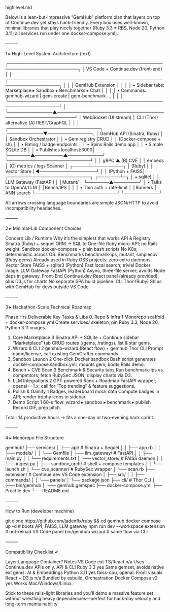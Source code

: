 highlevel.md

Below is a lean-but-impressive “GemHub” platform plan that layers on top of Continue.dev yet stays hack-friendly.
Every box uses well-known, minimal libraries that play nicely together (Ruby 3.3 ± RBS, Node 20, Python 3.11; all services run under one docker-compose.yml).

⸻

1 ▸ High-Level System Architecture (text)

┌────────────────────────────────────────────────────────────────────────┐
│               VS Code + Continue.dev (front-end)                      │
│  ┌──────────────────────────────────────────────────────────────────┐  │
│  │ GemHub Extension                                                 │  │
│  │ • Sidebar tabs: Marketplace ▸ Sandbox ▸ Benchmarks ▸ Chat        │  │
│  │ • Commands: gemhub-wizard | gem-create | gem-benchmark …         │  │
│  └──────────────────────────────────────────────────────────────────┘  │
└──────────────▲──────────────────────────────┬─────────────────────────┘
               │ WebSocket (UI stream)        │ CLI (Thor) alternative
     (A) REST/GraphQL                         │
               │                              │
┌──────────────┴──────────────┐   ┌───────────▼──────────────┐
│ GemHub API (Sinatra, Ruby)  │   │  Sandbox Orchestrator    │
│ • Gem registry CRUD         │   │  (Docker-compose + sh)   │
│ • Rating / badge endpoints  │   │ • Spins Rails demo app   │
│ • Simple SQLite DB          │   │ • Publishes localhost:3000│
└───────▲─────────▲───────────┘   └──────────────────────────┘
        │         │ gRPC                         ▲
(B) CVE │         │ embeds                       │ (C) metrics / logs
Scanner │   ┌─────┴──────────┐                   │
(Ruby)  │   │  Vector Store  │◄──────────────────┘
        │   │ (Python + FAISS│   ┌──────────────────────────┐
┌───────┴─┐ │  + sqlite)     │   │ LLM Gateway (FastAPI)    │
│Mutant/   │ └───────▲────────┘   │ • Talks to OpenAI/LLM    │
│Bench/IPS │         │            │ • Thin auth + rate-limit │
│Runners    │  ANN search          └──────────────────────────┘
└───────────┘

All arrows crossing language boundaries are simple JSON/HTTP to avoid incompatibility headaches.

⸻

2 ▸ Minimal-Lib Component Choices

Concern	Lib / Runtime	Why it’s the simplest that works
API & Registry	Sinatra (Ruby) + sequel ORM → SQLite	One-file Ruby micro-API; no Rails weight.
Sandbox	docker-compose + plain bash scripts	No K8s; deterministic across OS.
Benchmarks	benchmark-ips, mutant, simplecov (Ruby gems)	Already used in Ruby OSS projects; zero extra daemons.
Vector Store	FAISS + sqlite3 (Python)	Fast local search; trivial Docker image.
LLM Gateway	FastAPI (Python)	Async, three-file server; avoids Node deps in gateway.
Front-End	Continue.dev React panel (already provided), plus D3.js for charts	No separate SPA build pipeline.
CLI	Thor (Ruby)	Ships with GemHub for devs outside VS Code.

⸻

3 ▸ Hackathon-Scale Technical Roadmap

Phase	Hrs	Deliverable	Key Tasks & Libs
0. Repo & Infra	1	Monorepo scaffold + docker-compose.yml	Create services/ skeleton, pin Ruby 3.3, Node 20, Python 3.11 images.
1. Core Marketplace	3	Sinatra API + SQLite + Continue sidebar “Marketplace” tab	CRUD routes (/gems, /ratings), list & star gems.
2. Wizard & CLI	2	gemhub-wizard (React flow) + gemhub Thor CLI	Prompt name/license, call existing GemCrafter commands.
3. Sandbox Launch	2	One-click Docker sandbox	Bash script generates docker-compose.sandbox.yml, mounts gem, boots Rails demo.
4. Bench + CVE Scan	3	Benchmark & Security tabs	Run benchmark-ips vs. competitors; fetch RubySec JSON; display charts via D3.
5. LLM Integrations	2	GPT-powered Rank + Roadmap	FastAPI wrapper; openai==1.x; call for “Top trending” & feature suggestions.
6. Polish & Gamify	1	Badges, leaderboard mock data	Compute badges in API; render trophy icons in sidebar.
7. Demo Script	1	60-s flow: wizard ▸ sandbox ▸ benchmark ▸ publish	Record GIF, prep pitch.

Total: 14 productive hours → fits a one-day or two-evening hack sprint.

⸻

4 ▸ Monorepo File Structure

gemhub/
├── services/
│   ├── api/                 # Sinatra + Sequel
│   │   ├── app.rb
│   │   ├── models/
│   │   └── Gemfile
│   ├── llm_gateway/         # FastAPI
│   │   ├── main.py
│   │   └── requirements.txt
│   ├── vector_store/        # FAISS daemon
│   │   └── ingest.py
│   ├── sandbox_orch/        # shell + compose templates
│   │   └── launch.sh
│   └── cve_scanner/         # RubySec wrapper
│       └── scan.rb
├── extension/               # Continue.dev VS Code extension
│   ├── src/
│   │   ├── commands/
│   │   └── panels/
│   └── package.json
├── cli/                     # Thor CLI
│   ├── bin/gemhub
│   └── gemhub.gemspec
├── docker-compose.yml
├── Procfile.dev
└── README.md

⸻

How to Run (developer machine)

git clone https://github.com/jadenfix/ruby && cd gemhub
docker compose up -d    # boots API, FAISS, LLM gateway
npm run dev --workspace extension    # hot-reload VS Code panel
bin/gemhub wizard       # same flow via CLI

⸻

Compatibility Checklist ✔︎

Layer	Language	Container?	Notes
VS Code ext	TS/React	n/a	Uses Continue.dev APIs only.
API & CLI	Ruby 3.3	yes	Same gemset, avoids native ext gems.
AI & Embeddings	Python 3.11	yes	faiss-cpu, openai.
Front visuals	React + D3.js	n/a	Bundled by esbuild.
Orchestration	Docker Compose v2	yes	Works Mac/Windows/Linux.

Stick to these rails-light libraries and you’ll demo a massive feature set without wrestling heavy dependencies—perfect for hack-day velocity and long-term maintainability.